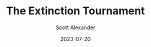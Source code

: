 ---
layout: podcast
title: "The Extinction Tournament"
author: Scott Alexander
description: https://astralcodexten.substack.com/p/the-extinction-tournament
date: 2023-07-20
length: 5213005
duration: 1303
guid: the-extinction-tournament
---